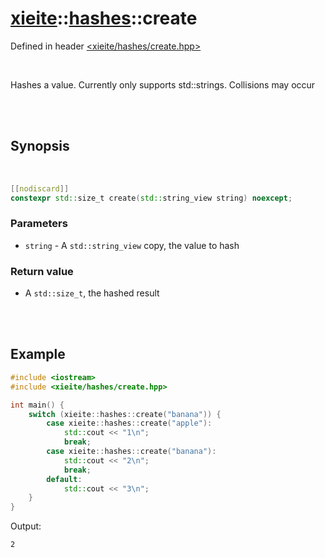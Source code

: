 # [xieite](../xieite.md)::[hashes](../hashes.md)::create
Defined in header [<xieite/hashes/create.hpp>](../../include/xieite/hashes/create.hpp)

<br/>

Hashes a value. Currently only supports std::strings. Collisions may occur

<br/><br/>

## Synopsis

<br/>

```cpp
[[nodiscard]]
constexpr std::size_t create(std::string_view string) noexcept;
```
### Parameters
- `string` - A `std::string_view` copy, the value to hash
### Return value
- A `std::size_t`, the hashed result

<br/><br/>

## Example
```cpp
#include <iostream>
#include <xieite/hashes/create.hpp>

int main() {
	switch (xieite::hashes::create("banana")) {
		case xieite::hashes::create("apple"):
			std::cout << "1\n";
			break;
		case xieite::hashes::create("banana"):
			std::cout << "2\n";
			break;
		default:
			std::cout << "3\n";
	}
}
```
Output:
```
2
```
